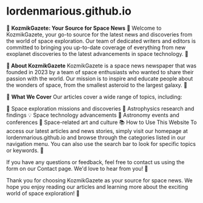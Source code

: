 # lordenmarious.github.io

🚀 **KozmikGazete: Your Source for Space News** 🌌
Welcome to KozmikGazete, your go-to source for the latest news and discoveries from the world of space exploration. Our team of dedicated writers and editors is committed to bringing you up-to-date coverage of everything from new exoplanet discoveries to the latest advancements in space technology. 🌟

**📝 About KozmikGazete**
KozmikGazete is a space news newspaper that was founded in 2023 by a team of space enthusiasts who wanted to share their passion with the world. Our mission is to inspire and educate people about the wonders of space, from the smallest asteroid to the largest galaxy. 🌟

🌌 **What We Cover**
Our articles cover a wide range of topics, including:

🚀 Space exploration missions and discoveries
🌟 Astrophysics research and findings
💡 Space technology advancements
🔭 Astronomy events and conferences
🎨 Space-related art and culture
📚 How to Use This Website
To access our latest articles and news stories, simply visit our homepage at lordenmarious.github.io and browse through the categories listed in our navigation menu. You can also use the search bar to look for specific topics or keywords. 🌟

If you have any questions or feedback, feel free to contact us using the form on our Contact page. We'd love to hear from you! 🚀

Thank you for choosing KozmikGazete as your source for space news. We hope you enjoy reading our articles and learning more about the exciting world of space exploration! 🌌
